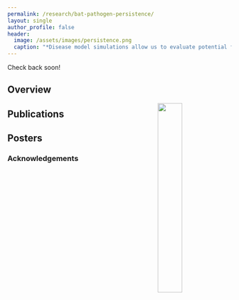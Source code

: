 ```yaml
---
permalink: /research/bat-pathogen-persistence/
layout: single
author_profile: false
header:
  image: /assets/images/persistence.png
  caption: "*Disease model simulations allow us to evaluate potential future dynamics*"
---
```


Check back soon!

## Overview

<img align="right" width="33%" margin-left="20px" src="/assets/images/aboutme1.jpg">


## Publications


## Posters


### Acknowledgements